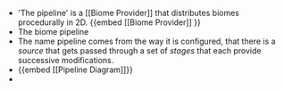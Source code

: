- 'The pipeline' is a [[Biome Provider]] that distributes biomes procedurally in 2D.
  {{embed [[Biome Provider]] }}
- The biome pipeline
- The name pipeline comes from the way it is configured, that there is a *source* that gets passed through a set of *stages* that each provide successive modifications.
- {{embed [[Pipeline Diagram]]}}
-